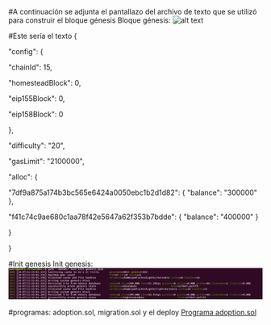 #A continuación se adjunta el pantallazo del archivo de texto que se utilizó para construir el bloque génesis
Bloque génesis:
![alt text](https://github.com/PedroCCBlck/Dise-o-y-desarrollo/blob/master/PEC1/Bloque%20g%C3%A9nesis.png "Bloque génesis")

#Este sería el texto
{

"config": {

"chainId": 15, 

"homesteadBlock": 0,

"eip155Block": 0,

"eip158Block": 0

},

"difficulty": "20",

"gasLimit": "2100000",

"alloc": {

"7df9a875a174b3bc565e6424a0050ebc1b2d1d82": 
    { "balance": "300000" },

"f41c74c9ae680c1aa78f42e5647a62f353b7bdde": 
    { "balance": "400000" }

}

}

#Init genesis
Init genesis:
![alt text](https://github.com/PedroCCBlck/Dise-o-y-desarrollo/blob/master/PEC1/init_genesis.png "Init génesis")

#programas: adoption.sol, migration.sol y el deploy
[Programa adoption.sol](https://github.com/PedroCCBlck/Truffle_evaluation/blob/master/Adoption.sol)


